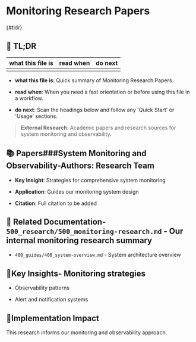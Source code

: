 <!-- CONTEXT_REFERENCE: 400_guides/400_context-priority-guide.md -->
<!-- MODULE_REFERENCE: 400_guides/400_system-overview.md -->

# Monitoring Research Papers

{#tldr}

## 🔎 TL;DR

| what this file is | read when | do next |
|---|---|---|
|  |  |  |

- **what this file is**: Quick summary of Monitoring Research Papers.

- **read when**: When you need a fast orientation or before using this file in a workflow.

- **do next**: Scan the headings below and follow any 'Quick Start' or 'Usage' sections.

> **External Research**: Academic papers and research sources for system monitoring and observability.

## 📚 **Papers**###**System Monitoring and Observability**-**Authors**: Research Team

- **Key Insight**: Strategies for comprehensive system monitoring

- **Application**: Guides our monitoring system design

- **Citation**: Full citation to be added

## 🔗 **Related Documentation**- `500_research/500_monitoring-research.md` - Our internal monitoring research summary

- `400_guides/400_system-overview.md` - System architecture overview

## 📖**Key Insights**- Monitoring strategies

- Observability patterns

- Alert and notification systems

## 🎯**Implementation Impact**

This research informs our monitoring and observability approach.
